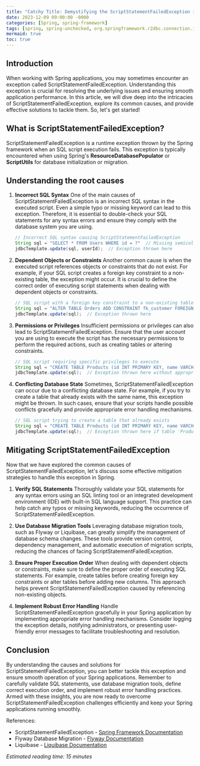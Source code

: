 ```yaml
---
title: "Catchy Title: Demystifying the ScriptStatementFailedException in Spring: Common Causes and Solutions"
date: 2023-12-09 09:00:00 -0000
categories: [Spring, spring-framework]
tags: [spring, spring-unchecked, org.springframework.r2dbc.connection.init]
mermaid: true
toc: true
---
```



## Introduction
When working with Spring applications, you may sometimes encounter an exception called ScriptStatementFailedException. Understanding this exception is crucial for resolving the underlying issues and ensuring smooth application performance. In this article, we will dive deep into the intricacies of ScriptStatementFailedException, explore its common causes, and provide effective solutions to tackle them. So, let's get started!

## What is ScriptStatementFailedException?
ScriptStatementFailedException is a runtime exception thrown by the Spring framework when an SQL script execution fails. This exception is typically encountered when using Spring's **ResourceDatabasePopulator** or **ScriptUtils** for database initialization or migration.

## Understanding the root causes
1. **Incorrect SQL Syntax**
   One of the main causes of ScriptStatementFailedException is an incorrect SQL syntax in the executed script. Even a simple typo or missing keyword can lead to this exception. Therefore, it is essential to double-check your SQL statements for any syntax errors and ensure they comply with the database system you are using.

   ```java
   // Incorrect SQL syntax causing ScriptStatementFailedException
   String sql = "SELECT * FROM Users WHERE id = ?"  // Missing semicolon at the end
   jdbcTemplate.update(sql, userId);  // Exception thrown here
   ```

2. **Dependent Objects or Constraints**
   Another common cause is when the executed script references objects or constraints that do not exist. For example, if your SQL script creates a foreign key constraint to a non-existing table, the exception might occur. It is crucial to define the correct order of executing script statements when dealing with dependent objects or constraints.

   ```java
   // SQL script with a foreign key constraint to a non-existing table
   String sql = "ALTER TABLE Orders ADD CONSTRAINT fk_customer FOREIGN KEY (customer_id) REFERENCES Customers(id)";
   jdbcTemplate.update(sql);  // Exception thrown here
   ```

3. **Permissions or Privileges**
   Insufficient permissions or privileges can also lead to ScriptStatementFailedException. Ensure that the user account you are using to execute the script has the necessary permissions to perform the required actions, such as creating tables or altering constraints.

   ```java
   // SQL script requiring specific privileges to execute
   String sql = "CREATE TABLE Products (id INT PRIMARY KEY, name VARCHAR(100))";
   jdbcTemplate.update(sql);  // Exception thrown here without appropriate privileges
   ```

4. **Conflicting Database State**
   Sometimes, ScriptStatementFailedException can occur due to a conflicting database state. For example, if you try to create a table that already exists with the same name, this exception might be thrown. In such cases, ensure that your scripts handle possible conflicts gracefully and provide appropriate error handling mechanisms.

   ```java
   // SQL script trying to create a table that already exists
   String sql = "CREATE TABLE Products (id INT PRIMARY KEY, name VARCHAR(100))";
   jdbcTemplate.update(sql);  // Exception thrown here if table 'Products' already exists
   ```

## Mitigating ScriptStatementFailedException
Now that we have explored the common causes of ScriptStatementFailedException, let's discuss some effective mitigation strategies to handle this exception in Spring.

1. **Verify SQL Statements**
   Thoroughly validate your SQL statements for any syntax errors using an SQL linting tool or an integrated development environment (IDE) with built-in SQL language support. This practice can help catch any typos or missing keywords, reducing the occurrence of ScriptStatementFailedException.

2. **Use Database Migration Tools**
   Leveraging database migration tools, such as Flyway or Liquibase, can greatly simplify the management of database schema changes. These tools provide version control, dependency management, and automatic execution of migration scripts, reducing the chances of facing ScriptStatementFailedException.

3. **Ensure Proper Execution Order**
   When dealing with dependent objects or constraints, make sure to define the proper order of executing SQL statements. For example, create tables before creating foreign key constraints or alter tables before adding new columns. This approach helps prevent ScriptStatementFailedException caused by referencing non-existing objects.

4. **Implement Robust Error Handling**
   Handle ScriptStatementFailedException gracefully in your Spring application by implementing appropriate error handling mechanisms. Consider logging the exception details, notifying administrators, or presenting user-friendly error messages to facilitate troubleshooting and resolution.

## Conclusion
By understanding the causes and solutions for ScriptStatementFailedException, you can better tackle this exception and ensure smooth operation of your Spring applications. Remember to carefully validate SQL statements, use database migration tools, define correct execution order, and implement robust error handling practices. Armed with these insights, you are now ready to overcome ScriptStatementFailedException challenges efficiently and keep your Spring applications running smoothly.

References:
- ScriptStatementFailedException - [Spring Framework Documentation](https://docs.spring.io/spring-framework/docs/current/javadoc-api/org/springframework/jdbc/datasource/init/ScriptStatementFailedException.html)
- Flyway Database Migration - [Flyway Documentation](https://flywaydb.org/documentation/)
- Liquibase - [Liquibase Documentation](https://www.liquibase.org/documentation/)

*Estimated reading time: 15 minutes*